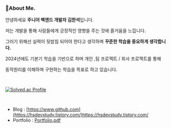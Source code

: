 ### 👋About Me. 

안녕하세요 **주니어 벡엔드 개발자 김한석**입니다. 

저는 개발을 통해 사람들에게 긍정적인 영향을 주는 것에 즐거움을 느낍니다.

그러기 위해선 실력이 뒷밤침 되어야 한다고 생각하며 **꾸준한 학습을 중요하게 생각합니다.**

2024년에도 기본기 학습을 기반으로 하며 개인 ,팀 프로젝트 / 회사 프로젝트를 통해

동작원리를 이해하며 구현하는 학습을 목표로 하고 있습니다.  

<br>

[![Solved.ac Profile](http://mazassumnida.wtf/api/v2/generate_badge?boj=gkstjr8541)](https://solved.ac/gkstjr8541/)

<br>

* Blog : [https://www.github.com](https://hsdevstudy.tistory.com/)https://hsdevstudy.tistory.com/
* Portfolio : [Portfolio.pdf](https://github.com/user-attachments/files/15506851/-.pdf)
